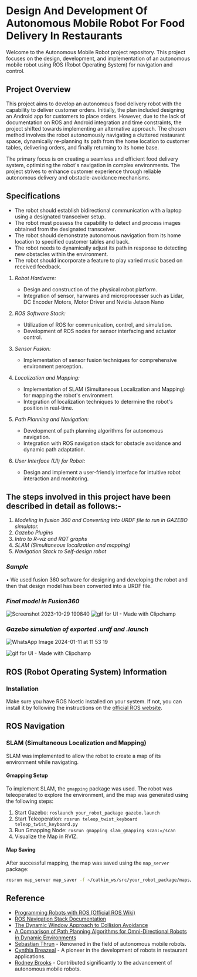 # Design And Development Of Autonomous Mobile Robot For Food Delivery In Restaurants

Welcome to the Autonomous Mobile Robot project repository. This project focuses on the design, development, and implementation of an autonomous mobile robot using ROS (Robot Operating System) for navigation and control.

## Project Overview

This project aims to develop an autonomous food delivery robot with the capability to deliver customer orders. Initially, the plan included designing an Android app for customers to place orders. However, due to the lack of documentation on ROS and Android integration and time constraints, the project shifted towards implementing an alternative approach. The chosen method involves the robot autonomously navigating a cluttered restaurant space, dynamically re-planning its path from the home location to customer tables, delivering orders, and finally returning to its home base.

The primary focus is on creating a seamless and efficient food delivery system, optimizing the robot's navigation in complex environments. The project strives to enhance customer experience through reliable autonomous delivery and obstacle-avoidance mechanisms.


## Specifications
* The robot should establish bidirectional communication with a laptop using a designated transceiver setup.
* The robot must possess the capability to detect and process images obtained from the designated transceiver.
* The robot should demonstrate autonomous navigation from its home location to specified customer tables and back.
* The robot needs to dynamically adjust its path in response to detecting new obstacles within the environment.
* The robot should incorporate a feature to play varied music based on received feedback.

1. *Robot Hardware:*
   - Design and construction of the physical robot platform.
   - Integration of sensor, harwares and microprocesser such as Lidar, DC Encoder Motors, Motor Driver and  Nvidia Jetson Nano

2. *ROS Software Stack:*
   - Utilization of ROS for communication, control, and simulation.
   - Development of ROS nodes for sensor interfacing and actuator control.

3. *Sensor Fusion:*
   - Implementation of sensor fusion techniques for comprehensive environment perception.

4. *Localization and Mapping:*
   - Implementation of SLAM (Simultaneous Localization and Mapping) for mapping the robot's environment.
   - Integration of localization techniques to determine the robot's position in real-time.

5. *Path Planning and Navigation:*
   - Development of path planning algorithms for autonomous navigation.
   - Integration with ROS navigation stack for obstacle avoidance and dynamic path adaptation.

6. *User Interface (UI) for Robot:*
   - Design and implement a user-friendly interface for intuitive robot interaction and monitoring.

## The steps involved in this project have been described in detail as follows:-

1. *Modeling in fusion 360 and Converting into URDF file to run in GAZEBO simulator.*
2. *Gazebo Plugins*
3. *Intro to R-viz and RQT graphs*
4. *SLAM (Simultaneous localization and mapping)*
5. *Navigation Stack to Self-design robot*

### *Sample*

•  We used fusion 360 software for designing and developing the robot and then that design model has been converted into a URDF file.

### *Final model in Fusion360*

![Screenshot 2023-10-29 190840](https://github.com/Vikeesalunkhe/Desing_And_Development_of_Autonomous_Mobile_Robot/assets/117392336/221de9c6-b8cd-45f7-80aa-fd29c70808b5)
![gif for UI - Made with Clipchamp](https://github.com/Vikeesalunkhe/Desing_And_Development_of_Autonomous_Mobile_Robot/assets/117392336/d119f21b-0a5f-4722-90f9-97bc45177634)

### *Gazebo simulation of exported .urdf and .launch*
![WhatsApp Image 2024-01-11 at 11 53 19](https://github.com/Vikeesalunkhe/Desing_And_Development_of_Autonomous_Mobile_Robot/assets/117392336/a24478e2-d0c2-44f6-b509-7ba19cfc518c)

![gif for UI - Made with Clipchamp](https://github.com/Vikeesalunkhe/Desing_And_Development_of_Autonomous_Mobile_Robot/assets/117392336/3e7f9ba0-9e5d-4975-9d8d-04642a499fbb)

## ROS (Robot Operating System) Information

### Installation

Make sure you have ROS Noetic installed on your system. If not, you can install it by following the instructions on the [official ROS website](http://wiki.ros.org/noetic/Installation).

## ROS Navigation

### SLAM (Simultaneous Localization and Mapping)

SLAM was implemented to allow the robot to create a map of its environment while navigating.

#### Gmapping Setup

To implement SLAM, the `gmapping` package was used. The robot was teleoperated to explore the environment, and the map was generated using the following steps:

1. Start Gazebo: `roslaunch your_robot_package gazebo.launch`
2. Start Teleoperation: `rosrun teleop_twist_keyboard teleop_twist_keyboard.py`
3. Run Gmapping Node: `rosrun gmapping slam_gmapping scan:=/scan`
4. Visualize the Map in RVIZ.

#### Map Saving

After successful mapping, the map was saved using the `map_server` package:

```bash
rosrun map_server map_saver -f ~/catkin_ws/src/your_robot_package/maps/map_name
```

## Reference
* [Programming Robots with ROS (Official ROS Wiki)](https://wiki.ros.org/)
* [ROS Navigation Stack Documentation](https://wiki.ros.org/navigation)
* [The Dynamic Window Approach to Collision Avoidance](https://ieeexplore.ieee.org/document/580977/)
* [A Comparison of Path Planning Algorithms for Omni-Directional Robots in Dynamic Environments](https://ieeexplore.ieee.org/document/4133821/)
* [Sebastian Thrun](https://en.wikipedia.org/wiki/Sebastian_Thrun) - Renowned in the field of autonomous mobile robots.
* [Cynthia Breazeal](https://en.wikipedia.org/wiki/Cynthia_Breazeal) - A pioneer in the development of robots in restaurant applications.
* [Rodney Brooks](https://en.wikipedia.org/wiki/Rodney_Brooks) - Contributed significantly to the advancement of autonomous mobile robots.

